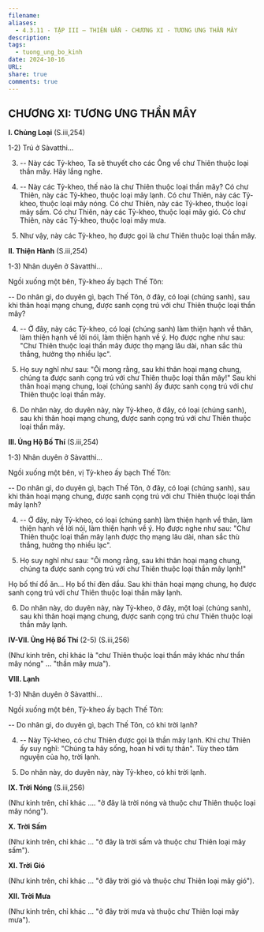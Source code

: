 ```yaml
---
filename: 
aliases:
  - 4.3.11 - TẬP III – THIÊN UẨN - CHƯƠNG XI - TƯƠNG ƯNG THẦN MÂY
description: 
tags:
  - tuong_ung_bo_kinh
date: 2024-10-16
URL: 
share: true
comments: true
---
```

## CHƯƠNG XI: TƯƠNG ƯNG THẦN MÂY

**I. Chủng Loại** (S.iii,254)

1-2) Trú ở Sàvatthi...

3) -- Này các Tỷ-kheo, Ta sẽ thuyết cho các Ông về chư Thiên thuộc loại thần mây. Hãy lắng nghe.

4) -- Này các Tỷ-kheo, thế nào là chư Thiên thuộc loại thần mây? Có chư Thiên, này các Tỷ-kheo, thuộc loại mây lạnh. Có chư Thiên, này các Tỷ-kheo, thuộc loại mây nóng. Có chư Thiên, này các Tỷ-kheo, thuộc loại mây sấm. Có chư Thiên, này các Tỷ-kheo, thuộc loại mây gió. Có chư Thiên, này các Tỷ-kheo, thuộc loại mây mưa.

5) Như vậy, này các Tỷ-kheo, họ được gọi là chư Thiên thuộc loại thần mây.

**II. Thiện Hành** (S.iii,254)

1-3) Nhân duyên ở Sàvatthi...

Ngồi xuống một bên, Tỷ-kheo ấy bạch Thế Tôn:

-- Do nhân gì, do duyên gì, bạch Thế Tôn, ở đây, có loại (chúng sanh), sau khi thân hoại mạng chung, được sanh cọng trú với chư Thiên thuộc loại thần mây?

4) -- Ở đây, này các Tỷ-kheo, có loại (chúng sanh) làm thiện hạnh về thân, làm thiện hạnh về lời nói, làm thiện hạnh về ý. Họ được nghe như sau: "Chư Thiên thuộc loại thần mây được thọ mạng lâu dài, nhan sắc thù thắng, hưởng thọ nhiều lạc".

5) Họ suy nghĩ như sau: "Ôi mong rằng, sau khi thân hoại mạng chung, chúng ta được sanh cọng trú với chư Thiên thuộc loại thần mây!" Sau khi thân hoại mạng chung, loại (chúng sanh) ấy được sanh cọng trú với chư Thiên thuộc loại thần mây.

6) Do nhân này, do duyên này, này Tỷ-kheo, ở đây, có loại (chúng sanh), sau khi thân hoại mạng chung, được sanh cọng trú với chư Thiên thuộc loại thần mây.

**III. Ủng Hộ Bố Thí** (S.iii,254)

1-3) Nhân duyên ở Sàvatthi...

Ngồi xuống một bên, vị Tỷ-kheo ấy bạch Thế Tôn:

-- Do nhân gì, do duyên gì, bạch Thế Tôn, ở đây, có loại (chúng sanh), sau khi thân hoại mạng chung, được sanh cọng trú với chư Thiên thuộc loại thần mây lạnh?

4) -- Ở đây, này Tỷ-kheo, có loại (chúng sanh) làm thiện hạnh về thân, làm thiện hạnh về lời nói, làm thiện hạnh về ý. Họ được nghe như sau: "Chư Thiên thuộc loại thần mây lạnh được thọ mạng lâu dài, nhan sắc thù thắng, hưởng thọ nhiều lạc".

5) Họ suy nghĩ như sau: "Ôi mong rằng, sau khi thân hoại mạng chung, chúng ta được sanh cọng trú với chư Thiên thuộc loại thần mây lạnh!"

Họ bố thí đồ ăn... Họ bố thí đèn dầu. Sau khi thân hoại mạng chung, họ được sanh cọng trú với chư Thiên thuộc loại thần mây lạnh.

6) Do nhân này, do duyên này, này Tỷ-kheo, ở đây, một loại (chúng sanh), sau khi thân hoại mạng chung, được sanh cọng trú chư Thiên thuộc loại thần mây lạnh.

**IV-VII. Ủng Hộ Bố Thí** (2-5) (S.iii,256)

(Như kinh trên, chỉ khác là "chư Thiên thuộc loại thần mây khác như thần mây nóng" ... "thần mây mưa").

**VIII. Lạnh**

1-3) Nhân duyên ở Sàvatthi...

Ngồi xuống một bên, Tỷ-kheo ấy bạch Thế Tôn:

-- Do nhân gì, do duyên gì, bạch Thế Tôn, có khi trời lạnh?

4) -- Này Tỷ-kheo, có chư Thiên được gọi là thần mây lạnh. Khi chư Thiên ấy suy nghĩ: "Chúng ta hãy sống, hoan hỉ với tự thân". Tùy theo tâm nguyện của họ, trời lạnh.

5) Do nhân này, do duyên này, này Tỷ-kheo, có khi trời lạnh.

**IX. Trời Nóng** (S.iii,256)

(Như kinh trên, chỉ khác .... "ở đây là trời nóng và thuộc chư Thiên thuộc loại mây nóng").

**X. Trời Sấm**

(Như kinh trên, chỉ khác ... "ở đây là trời sấm và thuộc chư Thiên loại mây sấm").

**XI. Trời Gió**

(Như kinh trên, chỉ khác ... "ở đây trời gió và thuộc chư Thiên loại mây gió").

**XII. Trời Mưa**

(Như kinh trên, chỉ khác ... "ở đây trời mưa và thuộc chư Thiên loại mây mưa").
